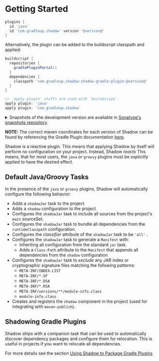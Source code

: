 # Getting Started

```groovy no-run
plugins {
  id 'java'
  id 'com.gradleup.shadow' version '@version@'
}
```

Alternatively, the plugin can be added to the buildscript classpath and applied:

```groovy no-run
buildscript {
  repositories {
    gradlePluginPortal()
  }
  dependencies {
    classpath 'com.gradleup.shadow:shadow-gradle-plugin:@version@'
  }
}

// `apply plugin` stuffs are used with `buildscript`.
apply plugin: 'java'
apply plugin: 'com.gradleup.shadow'
```

<details>
<summary>Snapshots of the development version are available in 
<a href="https://oss.sonatype.org/content/repositories/snapshots/com/gradleup/shadow/shadow-gradle-plugin/">
Sonatype's snapshots repository</a>.
</summary>
<p>

```groovy no-run
buildscript {
  repositories {
    mavenCentral()
    maven { url 'https://oss.sonatype.org/content/repositories/snapshots/' }
  }
  dependencies {
    classpath 'com.gradleup.shadow:shadow-gradle-plugin:<snapshot-version>'
  }
}

// `apply plugin` stuffs are used with `buildscript`.
apply plugin: 'java'
apply plugin: 'com.gradleup.shadow'
```

</p>
</details>

**NOTE:** The correct maven coordinates for each version of Shadow can be found by referencing the Gradle Plugin documentation [here](https://plugins.gradle.org/plugin/com.gradleup.shadow).

Shadow is a reactive plugin.
This means that applying Shadow by itself will perform no configuration on your project.
Instead, Shadow _reacts_
This means, that for most users, the `java` or `groovy` plugins must be _explicitly_ applied
to have the desired effect.

## Default Java/Groovy Tasks

In the presence of the `java` or `groovy` plugins, Shadow will automatically configure the
following behavior:

* Adds a `shadowJar` task to the project.
* Adds a `shadow` configuration to the project.
* Configures the `shadowJar` task to include all sources from the project's `main` sourceSet.
* Configures the `shadowJar` task to bundle all dependencies from the `runtimeClasspath` configuration.
* Configures the _classifier_ attribute of the `shadowJar` task to be `'all'` .
* Configures the `shadowJar` task to generate a `Manifest` with:
  * Inheriting all configuration from the standard `jar` task.
  * Adds a `Class-Path` attribute to the `Manifest` that appends all dependencies from the `shadow` configuration
* Configures the `shadowJar` task to _exclude_ any JAR index or cryptographic signature files matching the following patterns:
  * `META-INF/INDEX.LIST`
  * `META-INF/*.SF`
  * `META-INF/*.DSA`
  * `META-INF/*.RSA`
  * `META-INF/versions/**/module-info.class`
  * `module-info.class`
* Creates and registers the `shadow` component in the project (used for integrating with `maven-publish`).

## Shadowing Gradle Plugins

Shadow ships with a companion task that can be used to automatically discover dependency packages and configure 
them for relocation. This is useful in projects if you want to relocate all dependencies.

For more details see the section [Using Shadow to Package Gradle Plugins](/plugins/)
